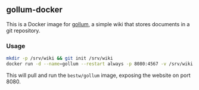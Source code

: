 ## gollum-docker

This is a Docker image for [gollum](https://github.com/gollum/gollum), a simple wiki that stores documents in a git repository.

### Usage

```bash
mkdir -p /srv/wiki && git init /srv/wiki
docker run -d --name=gollum --restart always -p 8080:4567 -v /srv/wiki:/wiki bestw/gollum
```

This will pull and run the `bestw/gollum` image, exposing the website on port 8080.
